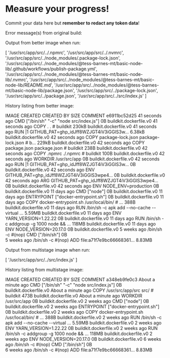 # Measure your progress!

Commit your data here but **remember to redact any token data**!

Error message(s) from original build:


Output from better image when run:

[
  '/usr/src/app/src/../.npmrc',
  '/usr/src/app/src/../.nvmrc',
  '/usr/src/app/src/../node_modules/.package-lock.json',
  '/usr/src/app/src/../node_modules/@tess-barnes-mt/basic-node-lib/.github/workflows/publish-package.yml',
  '/usr/src/app/src/../node_modules/@tess-barnes-mt/basic-node-lib/.nvmrc',
  '/usr/src/app/src/../node_modules/@tess-barnes-mt/basic-node-lib/README.md',
  '/usr/src/app/src/../node_modules/@tess-barnes-mt/basic-node-lib/package.json',
  '/usr/src/app/src/../package-lock.json',
  '/usr/src/app/src/../package.json',
  '/usr/src/app/src/../src/index.js'
]


History listing from better image:

IMAGE          CREATED          CREATED BY                                      SIZE      COMMENT
e6911bc52d25   41 seconds ago   CMD ["/bin/sh" "-c" "node src/index.js"]        0B        buildkit.dockerfile.v0
<missing>      41 seconds ago   COPY . . # buildkit                             230kB     buildkit.dockerfile.v0
<missing>      41 seconds ago   RUN |1 GITHUB_PAT=ghp_idJff8WZJGT4iV3iGGlS3w…   6.38kB    buildkit.dockerfile.v0
<missing>      42 seconds ago   COPY package-lock.json package-lock.json # b…   229kB     buildkit.dockerfile.v0
<missing>      42 seconds ago   COPY package.json package.json # buildkit       238B      buildkit.dockerfile.v0
<missing>      42 seconds ago   COPY .npmrc ./.npmrc # buildkit                 100B      buildkit.dockerfile.v0
<missing>      42 seconds ago   WORKDIR /usr/src/app                            0B        buildkit.dockerfile.v0
<missing>      42 seconds ago   RUN |1 GITHUB_PAT=ghp_idJff8WZJGT4iV3iGGlS3w…   0B        buildkit.dockerfile.v0
<missing>      42 seconds ago   ENV GITHUB_PAT=ghp_idJff8WZJGT4iV3iGGlS3wpe4…   0B        buildkit.dockerfile.v0
<missing>      42 seconds ago   ARG GITHUB_PAT=ghp_idJff8WZJGT4iV3iGGlS3wpe4…   0B        buildkit.dockerfile.v0
<missing>      42 seconds ago   ENV NODE_ENV=production                         0B        buildkit.dockerfile.v0
<missing>      11 days ago      CMD ["node"]                                    0B        buildkit.dockerfile.v0
<missing>      11 days ago      ENTRYPOINT ["docker-entrypoint.sh"]             0B        buildkit.dockerfile.v0
<missing>      11 days ago      COPY docker-entrypoint.sh /usr/local/bin/ # …   388B      buildkit.dockerfile.v0
<missing>      11 days ago      RUN /bin/sh -c apk add --no-cache --virtual …   5.59MB    buildkit.dockerfile.v0
<missing>      11 days ago      ENV YARN_VERSION=1.22.22                        0B        buildkit.dockerfile.v0
<missing>      11 days ago      RUN /bin/sh -c addgroup -g 1000 node     && …   118MB     buildkit.dockerfile.v0
<missing>      11 days ago      ENV NODE_VERSION=20.17.0                        0B        buildkit.dockerfile.v0
<missing>      5 weeks ago      /bin/sh -c #(nop)  CMD ["/bin/sh"]              0B        
<missing>      5 weeks ago      /bin/sh -c #(nop) ADD file:a71f7e9bc66668361…   8.83MB  



Output from multistage image when run:

[
  '/usr/src/app/src/../src/index.js'
]


History listing from multistage image:

IMAGE          CREATED              CREATED BY                                      SIZE      COMMENT
a348eb9fe0c3   About a minute ago   CMD ["/bin/sh" "-c" "node src/index.js"]        0B        buildkit.dockerfile.v0
<missing>      About a minute ago   COPY /usr/src/app/src src/ # buildkit           473B      buildkit.dockerfile.v0
<missing>      About a minute ago   WORKDIR /usr/src/app                            0B        buildkit.dockerfile.v0
<missing>      2 weeks ago          CMD ["node"]                                    0B        buildkit.dockerfile.v0
<missing>      2 weeks ago          ENTRYPOINT ["docker-entrypoint.sh"]             0B        buildkit.dockerfile.v0
<missing>      2 weeks ago          COPY docker-entrypoint.sh /usr/local/bin/ # …   388B      buildkit.dockerfile.v0
<missing>      2 weeks ago          RUN /bin/sh -c apk add --no-cache --virtual …   5.59MB    buildkit.dockerfile.v0
<missing>      2 weeks ago          ENV YARN_VERSION=1.22.22                        0B        buildkit.dockerfile.v0
<missing>      2 weeks ago          RUN /bin/sh -c addgroup -g 1000 node     && …   118MB     buildkit.dockerfile.v0
<missing>      2 weeks ago          ENV NODE_VERSION=20.17.0                        0B        buildkit.dockerfile.v0
<missing>      6 weeks ago          /bin/sh -c #(nop)  CMD ["/bin/sh"]              0B        
<missing>      6 weeks ago          /bin/sh -c #(nop) ADD file:a71f7e9bc66668361…   8.83MB 

